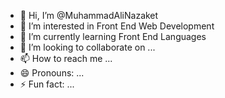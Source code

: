 - 👋 Hi, I’m @MuhammadAliNazaket
- 👀 I’m interested in Front End Web Development
- 🌱 I’m currently learning Front End Languages
- 💞️ I’m looking to collaborate on ...
- 📫 How to reach me ...
- 😄 Pronouns: ...
- ⚡ Fun fact: ...

<!---
MuhammadAliNazaket/MuhammadAliNazaket is a ✨ special ✨ repository because its `README.md` (this file) appears on your GitHub profile.
You can click the Preview link to take a look at your changes.
--->

